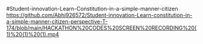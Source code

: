 #Student-innovation-Learn-Constitution-in-a-simple-manner-citizen
https://github.com/Abhi926572/Student-innovation-Learn-constitution-in-a-simple-manner-citizen-perspective-T-174/blob/main/HACKATHON%20CODES%20SCREEN%20RECORDING%20(1)%20(1)%20(1).mp4
